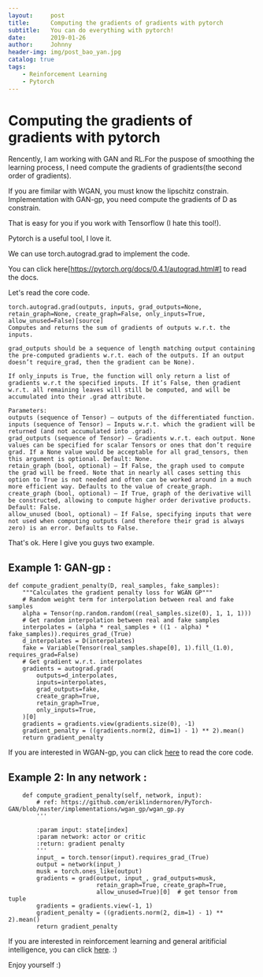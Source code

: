 ```yaml
---
layout:     post
title:      Computing the gradients of gradients with pytorch
subtitle:   You can do everything with pytorch!
date:       2019-01-26
author:     Johnny
header-img: img/post_bao_yan.jpg
catalog: true
tags:
    - Reinforcement Learning
    - Pytorch
---
```


# Computing the gradients of gradients with pytorch

Rencently, I am working with GAN and RL.For the puspose of smoothing the learning process, I need compute the gradients of gradients(the second order of gradients).

If you are fimilar with WGAN, you must know the lipschitz constrain. Implementation with GAN-gp, you need compute the gradients of D as constrain.

That is easy for you if you work with Tensorflow (I hate this tool!).

Pytorch is a useful tool, I love it.

We can use torch.autograd.grad to implement the code.

You can click here[https://pytorch.org/docs/0.4.1/autograd.html#] to read the docs.

Let's read the core code.

```
torch.autograd.grad(outputs, inputs, grad_outputs=None, retain_graph=None, create_graph=False, only_inputs=True, allow_unused=False)[source]
Computes and returns the sum of gradients of outputs w.r.t. the inputs.

grad_outputs should be a sequence of length matching output containing the pre-computed gradients w.r.t. each of the outputs. If an output doesn’t require_grad, then the gradient can be None).

If only_inputs is True, the function will only return a list of gradients w.r.t the specified inputs. If it’s False, then gradient w.r.t. all remaining leaves will still be computed, and will be accumulated into their .grad attribute.

Parameters:	
outputs (sequence of Tensor) – outputs of the differentiated function.
inputs (sequence of Tensor) – Inputs w.r.t. which the gradient will be returned (and not accumulated into .grad).
grad_outputs (sequence of Tensor) – Gradients w.r.t. each output. None values can be specified for scalar Tensors or ones that don’t require grad. If a None value would be acceptable for all grad_tensors, then this argument is optional. Default: None.
retain_graph (bool, optional) – If False, the graph used to compute the grad will be freed. Note that in nearly all cases setting this option to True is not needed and often can be worked around in a much more efficient way. Defaults to the value of create_graph.
create_graph (bool, optional) – If True, graph of the derivative will be constructed, allowing to compute higher order derivative products. Default: False.
allow_unused (bool, optional) – If False, specifying inputs that were not used when computing outputs (and therefore their grad is always zero) is an error. Defaults to False.
```

That's ok. Here I give you guys two example.

## Example 1: GAN-gp :
```
def compute_gradient_penalty(D, real_samples, fake_samples):
    """Calculates the gradient penalty loss for WGAN GP"""
    # Random weight term for interpolation between real and fake samples
    alpha = Tensor(np.random.random((real_samples.size(0), 1, 1, 1)))
    # Get random interpolation between real and fake samples
    interpolates = (alpha * real_samples + ((1 - alpha) * fake_samples)).requires_grad_(True)
    d_interpolates = D(interpolates)
    fake = Variable(Tensor(real_samples.shape[0], 1).fill_(1.0), requires_grad=False)
    # Get gradient w.r.t. interpolates
    gradients = autograd.grad(
        outputs=d_interpolates,
        inputs=interpolates,
        grad_outputs=fake,
        create_graph=True,
        retain_graph=True,
        only_inputs=True,
    )[0]
    gradients = gradients.view(gradients.size(0), -1)
    gradient_penalty = ((gradients.norm(2, dim=1) - 1) ** 2).mean()
    return gradient_penalty
```

If you are interested in WGAN-gp, you can click [here](https://github.com/sweetice/GAN-course-note/blob/master/GAN-code/wgan-gp.py) to read the core code. 


## Example 2: In any network :
```
    def compute_gradient_penalty(self, network, input):
        # ref: https://github.com/eriklindernoren/PyTorch-GAN/blob/master/implementations/wgan_gp/wgan_gp.py
        '''

        :param input: state[index]
        :param network: actor or critic
        :return: gradient penalty
        '''
        input_ = torch.tensor(input).requires_grad_(True)
        output = network(input_)
        musk = torch.ones_like(output)
        gradients = grad(output, input_, grad_outputs=musk,
                         retain_graph=True, create_graph=True,
                         allow_unused=True)[0]  # get tensor from tuple
        gradients = gradients.view(-1, 1)
        gradient_penalty = ((gradients.norm(2, dim=1) - 1) ** 2).mean()
        return gradient_penalty
```

If you are interested in reinforcement learning and general aritificial intelligence, you can click [here](https://github.com/sweetice/Deep-reinforcement-learning-with-pytorch). :)


Enjoy yourself :)
